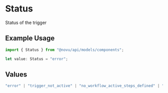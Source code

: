 # Status

Status of the trigger

## Example Usage

```typescript
import { Status } from "@novu/api/models/components";

let value: Status = "error";
```

## Values

```typescript
"error" | "trigger_not_active" | "no_workflow_active_steps_defined" | "no_workflow_steps_defined" | "processed" | "no_tenant_found" | "invalid_recipients"
```